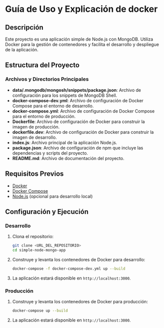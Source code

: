 # Guía de Uso y Explicación de docker

## Descripción

Este proyecto es una aplicación simple de Node.js con MongoDB. Utiliza Docker para la gestión de contenedores y facilita el desarrollo y despliegue de la aplicación.

## Estructura del Proyecto

### Archivos y Directorios Principales

- **data/.mongodb/mongosh/snippets/package.json**: Archivo de configuración para los snippets de MongoDB Shell.
- **docker-compose-dev.yml**: Archivo de configuración de Docker Compose para el entorno de desarrollo.
- **docker-compose.yml**: Archivo de configuración de Docker Compose para el entorno de producción.
- **Dockerfile**: Archivo de configuración de Docker para construir la imagen de producción.
- **dockerfile.dev**: Archivo de configuración de Docker para construir la imagen de desarrollo.
- **index.js**: Archivo principal de la aplicación Node.js.
- **package.json**: Archivo de configuración de npm que incluye las dependencias y scripts del proyecto.
- **README.md**: Archivo de documentación del proyecto.

## Requisitos Previos

- [Docker](https://www.docker.com/get-started)
- [Docker Compose](https://docs.docker.com/compose/install/)
- [Node.js](https://nodejs.org/) (opcional para desarrollo local)

## Configuración y Ejecución

### Desarrollo

1. Clona el repositorio:
    ```sh
    git clone <URL_DEL_REPOSITORIO>
    cd simple-node-mongo-app
    ```

2. Construye y levanta los contenedores de Docker para desarrollo:
    ```sh
    docker-compose -f docker-compose-dev.yml up --build
    ```

3. La aplicación estará disponible en `http://localhost:3000`.

### Producción

1. Construye y levanta los contenedores de Docker para producción:
    ```sh
    docker-compose up --build
    ```

2. La aplicación estará disponible en `http://localhost:3000`.
